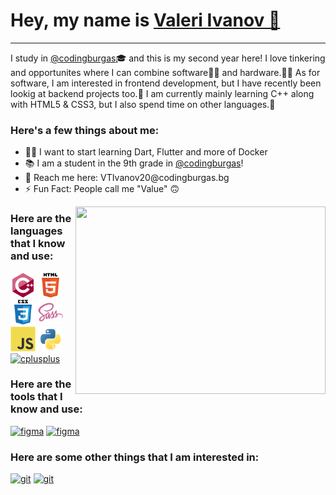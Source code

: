 <!DOCTYPE html>
<html lang="en">
<head>
     <link rel="stylesheet" href="https://cdn.jsdelivr.net/gh/devicons/devicon@v2.14.0/devicon.min.css"> 
</head>
<body>
    <h1>Hey, my name is <a href="https://github.com/VTIvanov20">Valeri Ivanov 👋</a></h1>
    <hr>
    <p>I study in <a href="https://github.com/codingburgas">@codingburgas</a>🎓 and this is my second year here! I love tinkering and opportunites where I can combine software👨‍💻 and hardware.👨‍🏭 As for software, I am interested in frontend development, but I have recently been lookig at backend projects too.🤔
    I am currently mainly learning C++ along with HTML5 & CSS3, but I also spend time on other languages.🤹</p>
    <h3>Here's a few things about me:</h3>
    <ul>
        <li>👨‍💻 I want to start learning Dart, Flutter and more of Docker</li>
        <li>📚 I am a student in the 9th grade in <a href="https://github.com/codingburgas">@codingburgas</a>!</li>
        <li>📧 Reach me here: VTIvanov20@codingburgas.bg</li>
        <li>⚡️ Fun Fact: People call me "Value" 🙃</li>
    </ul>
    <img align=right src="https://assets.materialup.com/uploads/3fb30856-aae4-40b6-b9a4-308bded3488b/preview.gif" height="300px", width="400px">
    <h3>Here are the languages that I know and use:</h3> 
    <p align="left"> 
      <a href="https://www.cplusplus.com/"><img src="https://raw.githubusercontent.com/devicons/devicon/master/icons/cplusplus/cplusplus-original.svg" alt="cplusplus" width="40" height="40"/></a>
      <a href="https://html.com/"><img src="https://raw.githubusercontent.com/devicons/devicon/master/icons/html5/html5-original-wordmark.svg" alt="cplusplus" width="40" height="40"/></a>
      <a href="https://www.w3schools.com/css/"><img src="https://raw.githubusercontent.com/devicons/devicon/master/icons/css3/css3-original-wordmark.svg" alt="cplusplus" width="40" height="40"/></a>
      <a href="https://sass-lang.com/"><img src="https://raw.githubusercontent.com/devicons/devicon/master/icons/sass/sass-original.svg" alt="cplusplus" width="40" height="40"/></a>
      <a href="https://www.javascript.com/"><img src="https://raw.githubusercontent.com/devicons/devicon/master/icons/javascript/javascript-original.svg" alt="cplusplus" width="40" height="40"/></a>
      <a href="https://www.python.org/"><img src="https://raw.githubusercontent.com/devicons/devicon/master/icons/python/python-original.svg" alt="cplusplus" width="40" height="40"/></a>
      <a href="https://git-scm.com/"><img src="https://www.vectorlogo.zone/logos/git-scm/git-scm-icon.svg" alt="cplusplus" width="40" height="40"/></a>
    </p> 
    <h3>Here are the tools that I know and use:</h3> 
    <p align="left"> 
      <a href="https://www.figma.com/"><img src="https://www.vectorlogo.zone/logos/figma/figma-icon.svg" alt="figma" width="40" height="40"/></a>
      <a href="https://code.visualstudio.com/"><img src="https://www.vectorlogo.zone/logos/visualstudio_code/visualstudio_code-icon.svg" alt="figma" width="40" height="40"/></a>
    </p> 
    <h3>Here are some other things that I am interested in:</h3>
    <p>
      <a href="https://www.raspberrypi.org/"><img src="https://www.vectorlogo.zone/logos/raspberrypi/raspberrypi-icon.svg" alt="git" width="40" height="40"/></a>
      <a href="https://www.arduino.cc/"><img src="https://www.vectorlogo.zone/logos/arduino/arduino-icon.svg" alt="git" width="40" height="40"/></a>
    </p>
</body>
</html>
